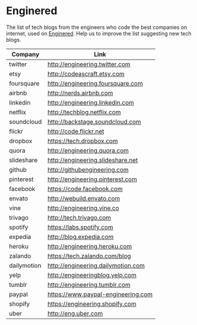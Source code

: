 # Enginered
The list of tech blogs from the engineers who code the best companies on internet, used on [Enginered](http://engine.red). Help us to improve the list suggesting new tech blogs.


| Company           | Link                                     |
| ----------------- | ---------------------------------------- |
| twitter           | http://engineering.twitter.com           |
| etsy              | http://codeascraft.etsy.com              |
| foursquare        | http://engineering.foursquare.com        |
| airbnb            | http://nerds.airbnb.com                  |
| linkedin          | http://engineering.linkedin.com          |
| netflix           | http://techblog.netflix.com              |
| soundcloud        | http://backstage.soundcloud.com          |
| flickr            | http://code.flickr.net                   |
| dropbox           | https://tech.dropbox.com                 |
| quora             | http://engineering.quora.com             |
| slideshare        | http://engineering.slideshare.net        |
| github            | http://githubengineering.com             |
| pinterest         | http://engineering.pinterest.com         |
| facebook          | https://code.facebook.com                |
| envato            | http://webuild.envato.com                |
| vine              | http://engineering.vine.co               |
| trivago           | http://tech.trivago.com                  |
| spotify           | https://labs.spotify.com                 |
| expedia           | http://blog.expedia.com                  |
| heroku            | http://engineering.heroku.com            |
| zalando           | https://tech.zalando.com/blog            |
| dailymotion       | http://engineering.dailymotion.com       |
| yelp				      | http://engineeringblog.yelp.com          |
| tumblr			      | http://engineering.tumblr.com 			     |
| paypal 			      | https://www.paypal-engineering.com 		   |
| shopify			      | https://engineering.shopify.com 			   |
| uber				      | http://eng.uber.com 						         |
